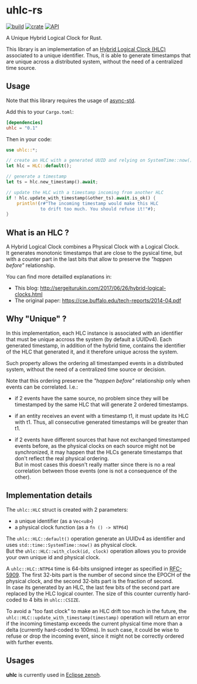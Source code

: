 # uhlc-rs

[![build](https://github.com/atolab/uhlc-rs/workflows/build/badge.svg)](https://github.com/atolab/uhlc-rs/actions?query=workflow%3Abuild)
[![crate](https://img.shields.io/crates/v/uhlc.svg)](https://crates.io/crates/uhlc)
[![API](https://img.shields.io/badge/api-master-yellow.svg)](https://atolab.github.io/uhlc-rs)

A Unique Hybrid Logical Clock for Rust.

This library is an implementation of an [Hybrid Logical Clock (HLC)](https://cse.buffalo.edu/tech-reports/2014-04.pdf) associated to a unique identifier. Thus, it is able to generate timestamps that are unique across a distributed system, without the need of a centralized time source.

## Usage
Note that this library requires the usage of [async-std](https://async.rs/).

Add this to your `Cargo.toml`:

```toml
[dependencies]
uhlc = "0.1"
```

Then in your code:
```rust
use uhlc::*;

// create an HLC with a generated UUID and relying on SystemTime::now()
let hlc = HLC::default();

// generate a timestamp
let ts = hlc.new_timestamp().await;

// update the HLC with a timestamp incoming from another HLC
if ! hlc.update_with_timestamp(&other_ts).await.is_ok() {
    println!(r#"The incoming timestamp would make this HLC
             to drift too much. You should refuse it!"#);
}
```

## What is an HLC ?
A Hybrid Logical Clock combines a Physical Clock with a Logical Clock.  
It generates monotonic timestamps that are close to the pysical time, but with a
counter part in the last bits that allow to preserve the _"happen before"_ relationship.

You can find more detailled explanations in:
 - This blog: http://sergeiturukin.com/2017/06/26/hybrid-logical-clocks.html
 - The original paper: https://cse.buffalo.edu/tech-reports/2014-04.pdf

## Why "Unique" ?
In this implementation, each HLC instance is associated with an identifier that must be
unique accross the system (by default a UUIDv4). Each generated timestamp, in addition
of the hybrid time, contains the identifier of the HLC that generated it, and it
therefore unique across the system.
 
Such property allows the ordering all timestamped events in a distributed system, without
the need of a centralized time source or decision.
 
Note that this ordering preserve the _"happen before"_ relationship only when events can
be correlated. I.e.:

 * if 2 events have the same source, no problem since they will be timestamped by the
   same HLC that will generate 2 ordered timestamps.

 * if an entity receives an event with a timestamp t1, it must update its HLC with t1.
   Thus, all consecutive generated timestamps will be greater than t1.

 * if 2 events have different sources that have not exchanged timestamped events before,
   as the physical clocks on each source might not be synchronized, it may happen that
   the HLCs generate timestamps that don't reflect the real physical ordering.  
   But in most cases this doesn't really matter since there is no a real correlation
   between those events (one is not a consequence of the other).

## Implementation details
The `uhlc::HLC` struct is created with 2 parameters:
 * a unique identifier (as a `Vec<u8>`)
 * a physical clock function (as a `fn () -> NTP64`)

The `uhlc::HLC::default()` operation generate an UUIDv4 as identifier and uses
`std::time::SystemTime::now()` as physical clock.  
But the `uhlc::HLC::with_clock(id, clock)` operation allows you to provide your
own unique id and physical clock.

A `uhlc::HLC::NTP64` time is 64-bits unsigned integer as specified in
[RFC-5909](https://tools.ietf.org/html/rfc5905#section-6).
The first 32-bits part is the number of second since the EPOCH of the physical clock,
and the second 32-bits part is the fraction of second.  
In case its generated by an HLC, the last few bits of the second part are replaced
by the HLC logical counter. The size of this counter currently hard-coded to 4 bits
in `uhlc::CSIZE`.

To avoid a "too fast clock" to make an HLC drift too much in the future, the
`uhlc::HLC::update_with_timestamp(timestamp)` operation will return an error if the
incoming timestamp exceeds the current physical time more than a delta (currently
hard-coded to 100ms). In such case, it could be wise to refuse or drop the incoming
event, since it might not be correctly ordered with further events. 

## Usages
**uhlc** is currently used in [Eclipse zenoh](https://github.com/eclipse-zenoh/zenoh).
